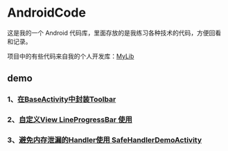 # AndroidCode

这是我的一个 Android 代码库，里面存放的是我练习各种技术的代码，方便回看和记录。

项目中的有些代码来自我的个人开发库：[MyLib](https://github.com/smartsean/MyLib)

## demo

### 1、[在BaseActivity中封装Toolbar](https://github.com/Seancss/AndroidCode/blob/master/app/src/main/java/com/sean/demo/ui/BaseActivity.java)

### 2、[自定义View LineProgressBar 使用](https://github.com/smartsean/AndroidCode/blob/master/app/src/main/java/com/sean/demo/ui/a/activity/ProgressViewActivity.java)

### 3、[避免内存泄漏的Handler使用 SafeHandlerDemoActivity]()